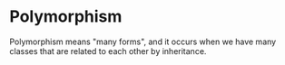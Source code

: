 # Polymorphism
Polymorphism means "many forms", and it occurs when we have many classes that are related to each other by inheritance.
